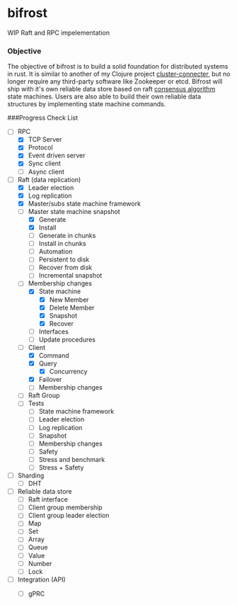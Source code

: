 # bifrost
WIP Raft and RPC impelementation

### Objective

The objective of bifrost is to build a solid foundation for distributed systems in rust.
It is similar to another of my Clojure project [cluster-connecter](https://github.com/shisoft/cluster-connector), but no longer require any third-party software like Zookeeper or etcd. 
Bifrost will ship with it's own reliable data store based on raft [consensus algorithm](https://raft.github.io/) state machines. Users are also able to build their own reliable data structures by implementing state machine commands.  

###Progress Check List

- [ ] RPC
    - [x] TCP Server
    - [x] Protocol
    - [x] Event driven server
    - [x] Sync client
    - [ ] Async client
- [ ] Raft (data replication)
    - [x] Leader election
    - [x] Log replication
    - [x] Master/subs state machine framework
    - [ ] Master state machine snapshot
        - [x] Generate
        - [x] Install
        - [ ] Generate in chunks
        - [ ] Install in chunks
        - [ ] Automation
        - [ ] Persistent to disk
        - [ ] Recover from disk
        - [ ] Incremental snapshot
    - [ ] Membership changes
        - [x] State machine
            - [x] New Member
            - [x] Delete Member
            - [x] Snapshot
            - [x] Recover
        - [ ] Interfaces
        - [ ] Update procedures
    - [ ] Client
        - [x] Command 
        - [x] Query 
            - [x] Concurrency
        - [x] Failover
        - [ ] Membership changes 
    - [ ] Raft Group
    - [ ] Tests
        - [ ] State machine framework
        - [ ] Leader election
        - [ ] Log replication
        - [ ] Snapshot
        - [ ] Membership changes
        - [ ] Safety
        - [ ] Stress and benchmark
        - [ ] Stress + Safety
- [ ] Sharding
    - [ ] DHT
- [ ] Reliable data store
    - [ ] Raft interface
    - [ ] Client group membership
    - [ ] Client group leader election
    - [ ] Map
    - [ ] Set
    - [ ] Array
    - [ ] Queue
    - [ ] Value
    - [ ] Number
    - [ ] Lock
- [ ] Integration (API)
    - [ ]  gPRC
    